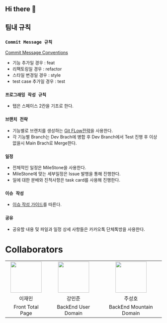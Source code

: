 ## Hi there 👋

<!--

**Here are some ideas to get you started:**

🙋‍♀️ A short introduction - what is your organization all about?
🌈 Contribution guidelines - how can the community get involved?
👩‍💻 Useful resources - where can the community find your docs? Is there anything else the community should know?
🍿 Fun facts - what does your team eat for breakfast?
🧙 Remember, you can do mighty things with the power of [Markdown](https://docs.github.com/github/writing-on-github/getting-started-with-writing-and-formatting-on-github/basic-writing-and-formatting-syntax)
-->

## 팀내 규칙
### `Commit Message 규칙`
[Commit Message Conventions](https://gist.github.com/stephenparish/9941e89d80e2bc58a153)
- 기능 추가일 경우 : feat
- 리팩토링일 경우 : refactor
- 스타일 변경일 경우 : style
- test case 추가일 경우 : test

### `프로그래밍 작성 규칙`
- 탭은 스페이스 2칸을 기초로 한다.

### `브랜치 전략`
- 기능별로 브랜치를 생성하는 [Git FLow전략](https://techblog.woowahan.com/2553/)을 사용한다.
- 각 기능별 Branch는 Dev Brach에 병합 후 Dev Branch에서 Test 진행 후 이상 없을시 Main Brach로 Merge한다.  

### `일정`
- 전체적인 일정은 MileStone을 사용한다.
- MileStone에 맞는 세부일정은 Issue 발행을 통해 진행한다.
- 일에 대한 분배와 진척사항은 task card를 사용해 진행한다.

### `이슈 작성`
- [이슈 작성 가이드](https://hyeonic.tistory.com/181)를 따른다.

### `공유`
- 공유할 내용 및 파일과 일정 상세 사항들은 카카오톡 단체톡방을 사용한다.

# Collaborators
<table>
    <tr>
        <td align="center">
            <a href="https://github.com/"><img  width="100px" src="https://avatars.githubusercontent.com/u/89899636?v=4" /></a>
        </td>
        <td align="center">
            <a href="https://github.com/"><img  width="100px" src="https://avatars.githubusercontent.com/u/31757314?v=4" /></a>
        </td>
        <td align="center">
            <a href="https://github.com/"><img  width="100px" src="https://avatars.githubusercontent.com/u/32606456?v=4" /></a>
        </td>
    </tr>
    <tr>
        <td align="center">이재민</td>
        <td align="center">강민준</td>
        <td align="center">주성호</td>
  </tr>
    <tr>
        <td align="center">Front Total Page</td>
        <td align="center">BackEnd User Domain</td>
        <td align="center">BackEnd Mountain Domain</td>
    </tr>
</table>
